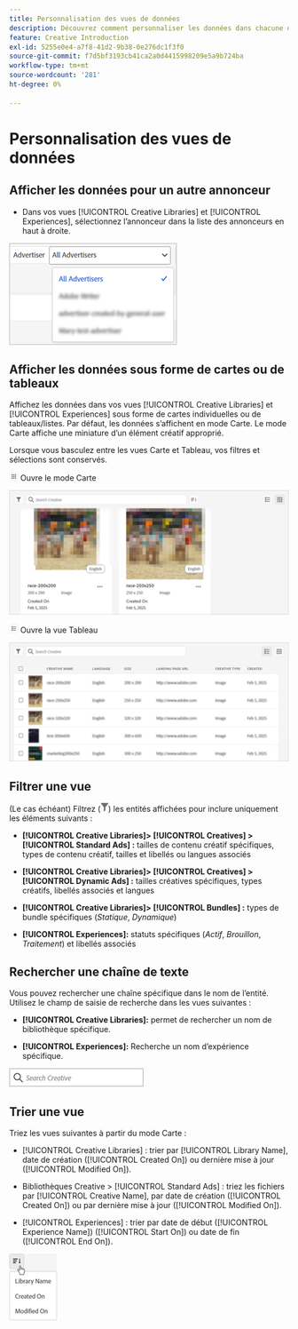 ```yaml
---
title: Personnalisation des vues de données
description: Découvrez comment personnaliser les données dans chacune des vues disponibles.
feature: Creative Introduction
exl-id: 5255e0e4-a7f8-41d2-9b38-0e276dc1f3f0
source-git-commit: f7d5bf3193cb41ca2a0d4415998209e5a9b724ba
workflow-type: tm+mt
source-wordcount: '281'
ht-degree: 0%

---
```


# Personnalisation des vues de données

## Afficher les données pour un autre annonceur

* Dans vos vues [!UICONTROL Creative Libraries] et [!UICONTROL Experiences], sélectionnez l’annonceur dans la liste des annonceurs en haut à droite.

![Exemple de liste d’annonceurs](/help/creative/assets/advertiser.png "Exemple de liste d’annonceurs")

## Afficher les données sous forme de cartes ou de tableaux

Affichez les données dans vos vues [!UICONTROL Creative Libraries] et [!UICONTROL Experiences] sous forme de cartes individuelles ou de tableaux/listes. Par défaut, les données s’affichent en mode Carte. Le mode Carte affiche une miniature d’un élément créatif approprié.

Lorsque vous basculez entre les vues Carte et Tableau, vos filtres et sélections sont conservés.

![Mode Carte](/help/creative/assets/card-view-button.png "Mode Carte") Ouvre le mode Carte

![Exemple de vue Carte](/help/creative/assets/card-view-example.png "Exemple de vue Carte")

![Vue Tableau/liste](/help/creative/assets/table-view-button.png "Vue Tableau") Ouvre la vue Tableau

![Exemple de vue Tableau](/help/creative/assets/table-view-example.png "Exemple de vue Tableau")

<!-- not implemented as of 11-26:
In card view, you can increase or decrease the size of the cards.

In either view, you can:

Include all creative variations in the view. [Experiences view?]

Refresh the pane to see any changes that other users have made.
-->

## Filtrer une vue

(Le cas échéant) Filtrez (![bouton Filtrer](/help/creative/assets/filter.png "bouton Filtrer")) les entités affichées pour inclure uniquement les éléments suivants :

* **[!UICONTROL Creative Libraries]> [!UICONTROL Creatives] > [!UICONTROL Standard Ads] :** tailles de contenu créatif spécifiques, types de contenu créatif, tailles et libellés ou langues associés

* **[!UICONTROL Creative Libraries]> [!UICONTROL Creatives] > [!UICONTROL Dynamic Ads] :** tailles créatives spécifiques, types créatifs, libellés associés et langues

* **[!UICONTROL Creative Libraries]> [!UICONTROL Bundles] :** types de bundle spécifiques (*Statique*, *Dynamique*)

* **[!UICONTROL Experiences]:** statuts spécifiques (*Actif*, *Brouillon*, *Traitement*) et libellés associés

<!-- Only available to non-admin users in Phase 1

* **[!UICONTROL Feeds] > [!UICONTROL Catalog]:** Specific library [??? different than the statuses for the Template tab, which I'd expect to show something different anyway] statuses (*Active*, *Inactive*, *Deleted*)

* **[!UICONTROL Feeds] > [!UICONTROL Job Status]:** Specific statuses (*Created*, *Queued*, *Running*, *Finished*)

* **[!UICONTROL Feeds] > [!UICONTROL Template]:** Specific library [???] statuses (*Active*, *Archived*)

* **[!UICONTROL Ad Templates]:** Specific creative sizes and template types (*Static*, *Dynamic*)

-->

## Rechercher une chaîne de texte

Vous pouvez rechercher une chaîne spécifique dans le nom de l’entité. Utilisez le champ de saisie de recherche dans les vues suivantes :

* **[!UICONTROL Creative Libraries]:** permet de rechercher un nom de bibliothèque spécifique.

* **[!UICONTROL Experiences]:** Recherche un nom d’expérience spécifique.

![Exemple de champ de saisie de recherche](/help/creative/assets/search-field.png "Exemple de champ de saisie de recherche")

## Trier une vue

Triez les vues suivantes à partir du mode Carte :

* [!UICONTROL Creative Libraries] : trier par [!UICONTROL Library Name], date de création ([!UICONTROL Created On]) ou dernière mise à jour ([!UICONTROL Modified On]).

* Bibliothèques Creative > [!UICONTROL Standard Ads] : triez les fichiers par [!UICONTROL Creative Name], par date de création ([!UICONTROL Created On]) ou par dernière mise à jour ([!UICONTROL Modified On]).

* [!UICONTROL Experiences] : trier par date de début ([!UICONTROL Experience Name]) ([!UICONTROL Start On]) ou date de fin ([!UICONTROL End On]).

![Exemple d’options de tri](/help/creative/assets/sort.png "Exemple d’options de tri")
